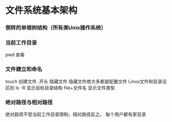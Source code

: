 # 文件系统基本架构
### 倒转的单根树结构（所有类Unix操作系统）
### 当前工作目录
pwd 查看
### 文件建立和命名
touch 创建文件
.开头 隐藏文件
隐藏文件绝大多都是配置文件
Linux文件和目录没区别
ls -R 显示目标目录结构
file+文件名 显示文件类型
### 绝对路径与相对路径
绝对路径不受当前工作目录限制，相对路径反之。
每个用户都有家目录
